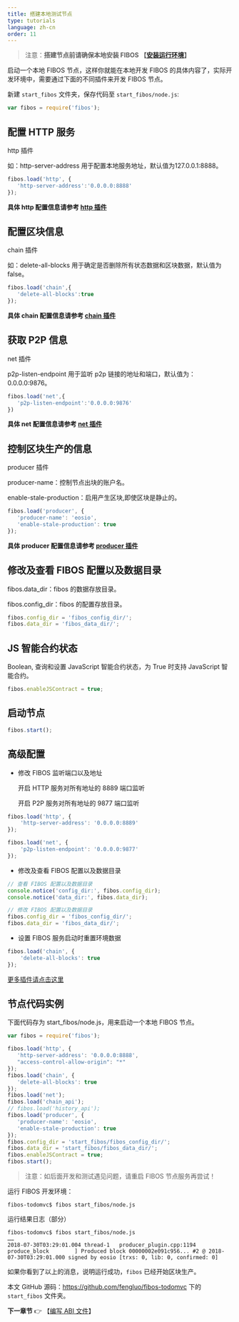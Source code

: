 ```yaml
---
title: 搭建本地测试节点
type: tutorials
language: zh-cn
order: 11
---
```


>注意：**搭建节点前请确保本地安装 FIBOS 【[安装运行环境](./installation.html)】**

启动一个本地 FIBOS 节点，这样你就能在本地开发 FIBOS 的具体内容了，实际开发环境中，需要通过下面的不同插件来开发 FIBOS 节点。

新建 `start_fibos` 文件夹，保存代码至 `start_fibos/node.js`:

```javascript
var fibos = require('fibos');
```

## 配置 HTTP 服务 

http 插件

如：http-server-address 用于配置本地服务地址，默认值为127.0.0.1:8888。

```javascript
fibos.load('http', {
   'http-server-address':'0.0.0.0:8888'
});
```
**具体 http 配置信息请参考 [http 插件](../api/fibos/index.html#http插件)**

## 配置区块信息

chain 插件

如：delete-all-blocks 用于确定是否删除所有状态数据和区块数据，默认值为 false。

```javascript
fibos.load('chain',{
   'delete-all-blocks':true
});
```

**具体 chain 配置信息请参考 [chain 插件](../api/fibos/index.html#chain插件)**

## 获取 P2P 信息

net 插件

p2p-listen-endpoint 用于监听 p2p 链接的地址和端口，默认值为：0.0.0.0:9876。

```javascript
fibos.load('net',{
   'p2p-listen-endpoint':'0.0.0.0:9876'
})
```
**具体 net 配置信息请参考 [net 插件](../api/fibos/index.html#net插件)**

## 控制区块生产的信息

producer 插件

producer-name：控制节点出块的账户名。

enable-stale-production：启用产生区块,即使区块是静止的。

```javascript
fibos.load('producer', {
   'producer-name': 'eosio',
   'enable-stale-production': true
});
```
**具体 producer 配置信息请参考 [producer 插件](../api/fibos/index.html#producer插件)**

## 修改及查看 FIBOS 配置以及数据目录

fibos.data_dir：fibos 的数据存放目录。

fibos.config_dir：fibos 的配置存放目录。

```javascript
fibos.config_dir = 'fibos_config_dir/';
fibos.data_dir = 'fibos_data_dir/';
```

## JS 智能合约状态

Boolean, 查询和设置 JavaScript 智能合约状态，为 True 时支持 JavaScript 智能合约。

```javascript
fibos.enableJSContract = true;
```

## 启动节点
```javascript
fibos.start();
```

## 高级配置
- 修改 FIBOS 监听端口以及地址

  开启 HTTP 服务对所有地址的 8889 端口监听

  开启 P2P 服务对所有地址的 9877 端口监听

```javascript
fibos.load('http', {
    'http-server-address': '0.0.0.0:8889'
});

fibos.load('net', {
    'p2p-listen-endpoint': '0.0.0.0:9877'
});
```

- 修改及查看 FIBOS 配置以及数据目录

```javascript
// 查看 FIBOS 配置以及数据目录
console.notice('config_dir:', fibos.config_dir);
console.notice('data_dir:', fibos.data_dir);

// 修改 FIBOS 配置以及数据目录
fibos.config_dir = 'fibos_config_dir/';
fibos.data_dir = 'fibos_data_dir/';
```

- 设置 FIBOS 服务启动时重置环境数据

```javascript
fibos.load('chain', {
    'delete-all-blocks': true
});
```

[更多插件请点击这里](../api/fibos/index.html)


## 节点代码实例

下面代码存为 start_fibos/node.js，用来启动一个本地 FIBOS 节点。

```javascript
var fibos = require('fibos');

fibos.load('http', {
   'http-server-address': '0.0.0.0:8888',
   "access-control-allow-origin": "*"
});
fibos.load('chain', {
   'delete-all-blocks': true
});
fibos.load('net');
fibos.load('chain_api');
// fibos.load('history_api');
fibos.load('producer', {
   'producer-name': 'eosio',
   'enable-stale-production': true
});
fibos.config_dir = 'start_fibos/fibos_config_dir/';
fibos.data_dir = 'start_fibos/fibos_data_dir/';
fibos.enableJSContract = true;
fibos.start();
```
>注意：如后面开发和测试遇见问题，请重启 FIBOS 节点服务再尝试！

运行 FIBOS 开发环境：

```
fibos-todomvc$ fibos start_fibos/node.js
```

运行结果日志（部分）

```
fibos-todomvc$ fibos start_fibos/node.js
……
2018-07-30T03:29:01.004 thread-1   producer_plugin.cpp:1194      produce_block        ] Produced block 00000002e091c956... #2 @ 2018-07-30T03:29:01.000 signed by eosio [trxs: 0, lib: 0, confirmed: 0]
```

如果你看到了以上的消息，说明运行成功，`fibos` 已经开始区块生产。

本文 GitHub 源码：<https://github.com/fengluo/fibos-todomvc> 下的 `start_fibos` 文件夹。

**下一章节**
👉 【[编写 ABI 文件](tutorials-abi.html)】